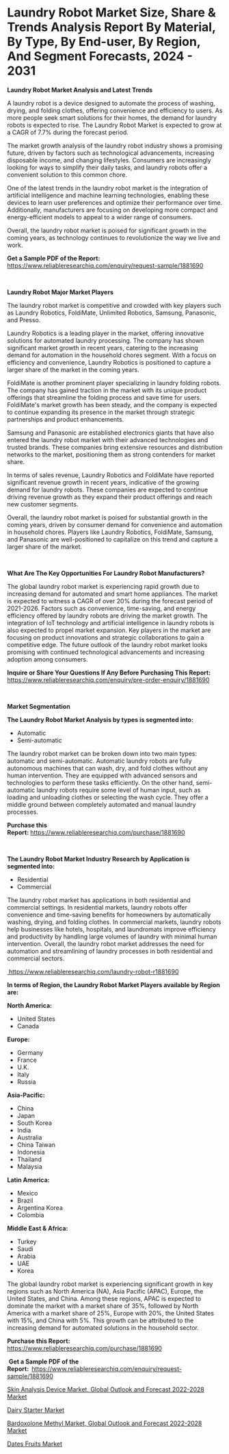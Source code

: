 <p><h1>Laundry Robot Market Size, Share & Trends Analysis Report By Material, By Type, By End-user, By Region, And Segment Forecasts, 2024 - 2031</h1></p><p><strong>Laundry Robot Market Analysis and Latest Trends</strong></p>
<p><p>A laundry robot is a device designed to automate the process of washing, drying, and folding clothes, offering convenience and efficiency to users. As more people seek smart solutions for their homes, the demand for laundry robots is expected to rise. The Laundry Robot Market is expected to grow at a CAGR of 7.7% during the forecast period.</p><p>The market growth analysis of the laundry robot industry shows a promising future, driven by factors such as technological advancements, increasing disposable income, and changing lifestyles. Consumers are increasingly looking for ways to simplify their daily tasks, and laundry robots offer a convenient solution to this common chore.</p><p>One of the latest trends in the laundry robot market is the integration of artificial intelligence and machine learning technologies, enabling these devices to learn user preferences and optimize their performance over time. Additionally, manufacturers are focusing on developing more compact and energy-efficient models to appeal to a wider range of consumers.</p><p>Overall, the laundry robot market is poised for significant growth in the coming years, as technology continues to revolutionize the way we live and work.</p></p>
<p><strong>Get a Sample PDF of the Report:&nbsp;</strong> <a href="https://www.reliableresearchiq.com/enquiry/request-sample/1881690">https://www.reliableresearchiq.com/enquiry/request-sample/1881690</a></p>
<p>&nbsp;</p>
<p><strong>Laundry Robot Major Market Players</strong></p>
<p><p>The laundry robot market is competitive and crowded with key players such as Laundry Robotics, FoldiMate, Unlimited Robotics, Samsung, Panasonic, and Presso. </p><p>Laundry Robotics is a leading player in the market, offering innovative solutions for automated laundry processing. The company has shown significant market growth in recent years, catering to the increasing demand for automation in the household chores segment. With a focus on efficiency and convenience, Laundry Robotics is positioned to capture a larger share of the market in the coming years.</p><p>FoldiMate is another prominent player specializing in laundry folding robots. The company has gained traction in the market with its unique product offerings that streamline the folding process and save time for users. FoldiMate's market growth has been steady, and the company is expected to continue expanding its presence in the market through strategic partnerships and product enhancements.</p><p>Samsung and Panasonic are established electronics giants that have also entered the laundry robot market with their advanced technologies and trusted brands. These companies bring extensive resources and distribution networks to the market, positioning them as strong contenders for market share.</p><p>In terms of sales revenue, Laundry Robotics and FoldiMate have reported significant revenue growth in recent years, indicative of the growing demand for laundry robots. These companies are expected to continue driving revenue growth as they expand their product offerings and reach new customer segments.</p><p>Overall, the laundry robot market is poised for substantial growth in the coming years, driven by consumer demand for convenience and automation in household chores. Players like Laundry Robotics, FoldiMate, Samsung, and Panasonic are well-positioned to capitalize on this trend and capture a larger share of the market.</p></p>
<p>&nbsp;</p>
<p><strong>What Are The Key Opportunities For Laundry Robot Manufacturers?</strong></p>
<p><p>The global laundry robot market is experiencing rapid growth due to increasing demand for automated and smart home appliances. The market is expected to witness a CAGR of over 20% during the forecast period of 2021-2026. Factors such as convenience, time-saving, and energy efficiency offered by laundry robots are driving the market growth. The integration of IoT technology and artificial intelligence in laundry robots is also expected to propel market expansion. Key players in the market are focusing on product innovations and strategic collaborations to gain a competitive edge. The future outlook of the laundry robot market looks promising with continued technological advancements and increasing adoption among consumers.</p></p>
<p><strong>Inquire or Share Your Questions If Any Before Purchasing This Report:</strong> <a href="https://www.reliableresearchiq.com/enquiry/pre-order-enquiry/1881690">https://www.reliableresearchiq.com/enquiry/pre-order-enquiry/1881690</a></p>
<p>&nbsp;</p>
<p><strong>Market Segmentation</strong></p>
<p><strong>The Laundry Robot Market Analysis by types is segmented into:</strong></p>
<p><ul><li>Automatic</li><li>Semi-automatic</li></ul></p>
<p><p>The laundry robot market can be broken down into two main types: automatic and semi-automatic. Automatic laundry robots are fully autonomous machines that can wash, dry, and fold clothes without any human intervention. They are equipped with advanced sensors and technologies to perform these tasks efficiently. On the other hand, semi-automatic laundry robots require some level of human input, such as loading and unloading clothes or selecting the wash cycle. They offer a middle ground between completely automated and manual laundry processes.</p></p>
<p><strong>Purchase this Report:&nbsp;</strong><a href="https://www.reliableresearchiq.com/purchase/1881690">https://www.reliableresearchiq.com/purchase/1881690</a></p>
<p>&nbsp;</p>
<p><strong>The Laundry Robot Market Industry Research by Application is segmented into:</strong></p>
<p><ul><li>Residential</li><li>Commercial</li></ul></p>
<p><p>The laundry robot market has applications in both residential and commercial settings. In residential markets, laundry robots offer convenience and time-saving benefits for homeowners by automatically washing, drying, and folding clothes. In commercial markets, laundry robots help businesses like hotels, hospitals, and laundromats improve efficiency and productivity by handling large volumes of laundry with minimal human intervention. Overall, the laundry robot market addresses the need for automation and streamlining of laundry processes in both residential and commercial sectors.</p></p>
<p><a href="https://www.reliableresearchiq.com/laundry-robot-r1881690">&nbsp;https://www.reliableresearchiq.com/laundry-robot-r1881690</a></p>
<p><strong>In terms of Region, the Laundry Robot Market Players available by Region are:</strong></p>
<p>
    <p> <strong> North America: </strong>
        <ul>
            <li>United States</li>
            <li>Canada</li>
        </ul>
        </p> 
    <p> <strong> Europe: </strong>
        <ul>
            <li>Germany</li>
            <li>France</li>
            <li>U.K.</li>
            <li>Italy</li>
            <li>Russia</li>
        </ul>
        </p> 
    <p> <strong> Asia-Pacific: </strong>
        <ul>
            <li>China</li>
            <li>Japan</li>
            <li>South Korea</li>
            <li>India</li>
            <li>Australia</li>
            <li>China Taiwan</li>
            <li>Indonesia</li>
            <li>Thailand</li>
            <li>Malaysia</li>
        </ul>
        </p> 
    <p> <strong> Latin America: </strong>
        <ul>
            <li>Mexico</li>
            <li>Brazil</li>
            <li>Argentina Korea</li>
            <li>Colombia</li>
        </ul>
        </p> 
    <p> <strong> Middle East & Africa: </strong>
        <ul>
            <li>Turkey</li>
            <li>Saudi</li>
            <li>Arabia</li>
            <li>UAE</li>
            <li>Korea</li>
        </ul>
    </p>
    </p>
<p><p>The global laundry robot market is experiencing significant growth in key regions such as North America (NA), Asia Pacific (APAC), Europe, the United States, and China. Among these regions, APAC is expected to dominate the market with a market share of 35%, followed by North America with a market share of 25%, Europe with 20%, the United States with 15%, and China with 5%. This growth can be attributed to the increasing demand for automated solutions in the household sector.</p></p>
<p><strong>Purchase this Report: </strong><a href="https://www.reliableresearchiq.com/purchase/1881690">https://www.reliableresearchiq.com/purchase/1881690</a></p>
<p>&nbsp;<strong>Get a Sample PDF of the Report:&nbsp;&nbsp;</strong><a href="https://www.reliableresearchiq.com/enquiry/request-sample/1881690">https://www.reliableresearchiq.com/enquiry/request-sample/1881690</a></p>
<p><strong></strong></p>
<p><p><a href="https://www.linkedin.com/pulse/global-skin-analysis-device-market-outlook-forecast-2022-2028-xxmce">Skin Analysis Device Market, Global Outlook and Forecast 2022-2028 Market</a></p><p><a href="https://github.com/cameroneffertz/Market-Research-Report-List-2/blob/main/dairy-starter-market.md">Dairy Starter Market</a></p><p><a href="https://www.linkedin.com/pulse/bardoxolone-methyl-market-global-outlook-forecast-2022-2028-pp8ef">Bardoxolone Methyl Market, Global Outlook and Forecast 2022-2028 Market</a></p><p><a href="https://github.com/shahriarnajimjoy333/Market-Research-Report-List-1/blob/main/dates-fruits-market.md">Dates Fruits Market</a></p></p>
